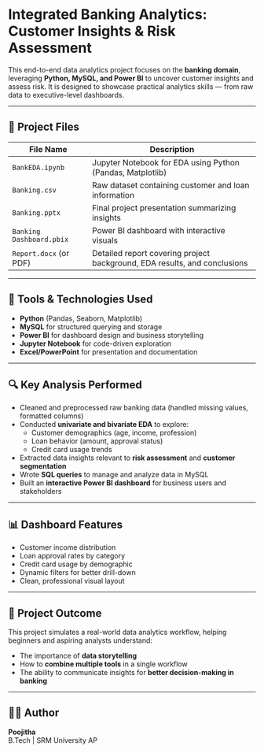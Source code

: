 
# Integrated Banking Analytics: Customer Insights & Risk Assessment

This end-to-end data analytics project focuses on the **banking domain**, leveraging **Python, MySQL, and Power BI** to uncover customer insights and assess risk. It is designed to showcase practical analytics skills — from raw data to executive-level dashboards.

---

## 📂 Project Files

| File Name                         | Description                                      |
|----------------------------------|--------------------------------------------------|
| `BankEDA.ipynb`                  | Jupyter Notebook for EDA using Python (Pandas, Matplotlib) |
| `Banking.csv`                    | Raw dataset containing customer and loan information |
| `Banking.pptx`                   | Final project presentation summarizing insights |
| `Banking Dashboard.pbix`        | Power BI dashboard with interactive visuals |
| `Report.docx` (or PDF)           | Detailed report covering project background, EDA results, and conclusions |

---

## 🚀 Tools & Technologies Used

- **Python** (Pandas, Seaborn, Matplotlib)  
- **MySQL** for structured querying and storage  
- **Power BI** for dashboard design and business storytelling  
- **Jupyter Notebook** for code-driven exploration  
- **Excel/PowerPoint** for presentation and documentation

---

## 🔍 Key Analysis Performed

- Cleaned and preprocessed raw banking data (handled missing values, formatted columns)
- Conducted **univariate and bivariate EDA** to explore:
  - Customer demographics (age, income, profession)
  - Loan behavior (amount, approval status)
  - Credit card usage trends
- Extracted data insights relevant to **risk assessment** and **customer segmentation**
- Wrote **SQL queries** to manage and analyze data in MySQL
- Built an **interactive Power BI dashboard** for business users and stakeholders

---

## 📊 Dashboard Features

- Customer income distribution
- Loan approval rates by category
- Credit card usage by demographic
- Dynamic filters for better drill-down
- Clean, professional visual layout

---

## 📌 Project Outcome

This project simulates a real-world data analytics workflow, helping beginners and aspiring analysts understand:
- The importance of **data storytelling**
- How to **combine multiple tools** in a single workflow
- The ability to communicate insights for **better decision-making in banking**

---

## 🧑‍💻 Author

**Poojitha**  
B.Tech  | SRM University AP  
 
